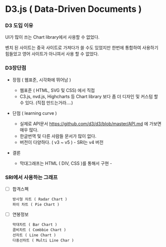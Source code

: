 # D3.js ( Data-Driven Documents )



### D3 도입 이유

UI가 많이 쓰는 Chart library에서 사용할 수 없었다. 

벤치 된 사이트는 중국 사이트로 가져다가 쓸 수도 있었지만 한번에 통합하여 사용하기 힘들었고 영어 사이트가 아니여서 사용 할 수 없었다.



### D3장단점

- 장점 ( 웹표준, 시각화에 뛰어남 )
  - 웹표준 ( HTML, SVG 및 CSS) 에서 직접
  - C3.js, nvd.js, Highcharts 등 Chart library 보다 좀 더 디자인 및 커스텀 할수 있다. (직접 만드는거라....)



- 단점 ( learning curve )
  - 실제로 API문서 https://github.com/d3/d3/blob/master/API.md 에 가보면 매우 많다.
  - 한글번역 및 다른 사람들 문서가 많이 없다.
  - 버전이 다양하다. ( v3 ~ v5 ) - SRI는 v4 버전


- 결론
  - 막대그래프는 HTML ( DIV, CSS )를 통해서 구현 - 




### SRI에서 사용하는 그래프


- [ ] 합격스펙

      방사형 차트 ( Radar Chart )
      파이 차트 ( Pie Chart )


- [ ] 연봉정보

      막대차트 ( Bar Chart )
      콤비차트 ( Combbie Chart )
      선차트 ( Line Chart )
      다중선차트 ( Multi Line Char )
